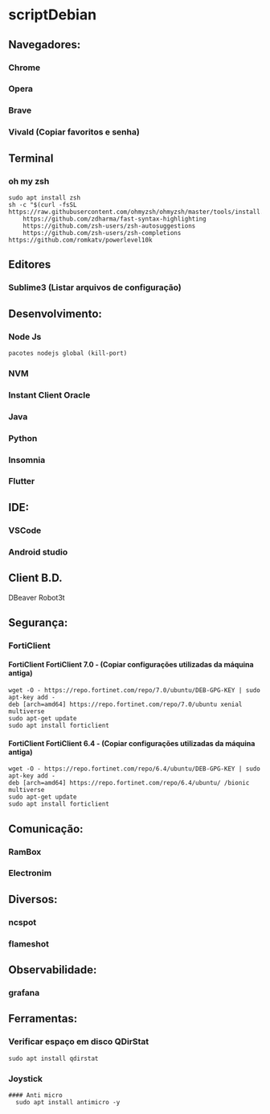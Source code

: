# scriptDebian

## Navegadores:
  ### Chrome
  ### Opera
  ### Brave
  ### Vivald (Copiar favoritos e senha)
  
## Terminal
  ### oh my zsh
    sudo apt install zsh
    sh -c "$(curl -fsSL https://raw.githubusercontent.com/ohmyzsh/ohmyzsh/master/tools/install.sh)"
        https://github.com/zdharma/fast-syntax-highlighting
        https://github.com/zsh-users/zsh-autosuggestions
        https://github.com/zsh-users/zsh-completions
    https://github.com/romkatv/powerlevel10k
  
## Editores
  ### Sublime3 (Listar arquivos de configuração)

## Desenvolvimento:
  ### Node Js
    pacotes nodejs global (kill-port)

  ### NVM
  ### Instant Client Oracle
  ### Java
  ### Python
  ### Insomnia
  ### Flutter

## IDE:
  ### VSCode
  ### Android studio
  
## Client B.D.
  DBeaver
  Robot3t

## Segurança:
  ### FortiClient
  #### FortiClient FortiClient 7.0 - (Copiar configurações utilizadas da máquina antiga)
    wget -O - https://repo.fortinet.com/repo/7.0/ubuntu/DEB-GPG-KEY | sudo apt-key add -
    deb [arch=amd64] https://repo.fortinet.com/repo/7.0/ubuntu xenial multiverse
    sudo apt-get update
    sudo apt install forticlient

  #### FortiClient FortiClient 6.4 - (Copiar configurações utilizadas da máquina antiga)
    wget -O - https://repo.fortinet.com/repo/6.4/ubuntu/DEB-GPG-KEY | sudo apt-key add -
    deb [arch=amd64] https://repo.fortinet.com/repo/6.4/ubuntu/ /bionic multiverse
    sudo apt-get update
    sudo apt install forticlient    

## Comunicação:
  ### RamBox
  ### Electronim

## Diversos:
  ### ncspot
  ### flameshot

## Observabilidade:
  ### grafana

## Ferramentas:  
  ### Verificar espaço em disco QDirStat
    sudo apt install qdirstat  

  ### Joystick 
    #### Anti micro
      sudo apt install antimicro -y
